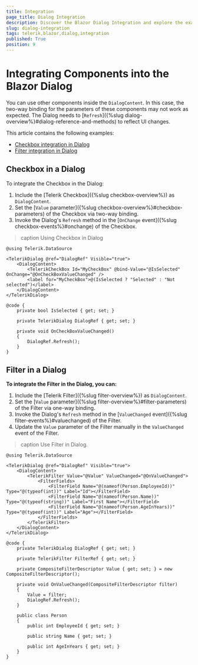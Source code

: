 ```yaml
---
title: Integration
page_title: Dialog Integration
description: Discover the Blazor Dialog Integration and explore the examples.
slug: dialog-integration
tags: telerik,blazor,dialog,integration
published: True
position: 9
---
```


# Integrating Components into the Blazor Dialog

You can use other components inside the `DialogContent`. In this case, the two-way binding for the parameters of these components may not work as expected. The Dialog needs to [`Refresh`]({%slug dialog-overview%}#dialog-reference-and-methods) to reflect UI changes.

This article contains the following examples:

* [Checkbox integration in Dialog](#checkbox-in-a-dialog)
* [Filter integration in Dialog](#filter-in-a-dialog)

## Checkbox in a Dialog

To integrate the Checkbox in the Dialog:

1. Include the [Telerik Checkbox]({%slug checkbox-overview%}) as `DialogContent`.
1. Set the [`Value` parameter]({%slug checkbox-overview%}#checkbox-parameters) of the Checkbox via two-way binding.
1. Invoke the Dialog's `Refresh` method in the [`OnChange` event]({%slug checkbox-events%}#onchange) of the Checkbox.

>caption Using Checkbox in Dialog

````CSHTML
@using Telerik.DataSource

<TelerikDialog @ref="DialogRef" Visible="true">
    <DialogContent>
        <TelerikCheckBox Id="MyCheckBox" @bind-Value="@IsSelected" OnChange="@OnCheckBoxValueChanged" />
        <label for="MyCheckBox">@(IsSelected ? "Selected" : "Not selected")</label>
    </DialogContent>
</TelerikDialog>

@code {
    private bool IsSelected { get; set; }

    private TelerikDialog DialogRef { get; set; }

    private void OnCheckBoxValueChanged()
    {
        DialogRef.Refresh();
    }
}
````

## Filter in a Dialog

**To integrate the Filter in the Dialog, you can:**

1. Include the [Telerik Filter]({%slug filter-overview%}) as `DialogContent`.
1. Set the [`Value` parameter]({%slug filter-overview%}#filter-parameters) of the Filter via one-way binding.
1. Invoke the Dialog's `Refresh` method in the [`ValueChanged` event]({%slug filter-events%}#valuechanged) of the Filter.
1. Update the `Value` parameter of the Filter manually in the `ValueChanged` event of the Filter.

>caption Use Filter in Dialog.

````CSHTML
@using Telerik.DataSource

<TelerikDialog @ref="DialogRef" Visible="true">
    <DialogContent>
        <TelerikFilter Value="@Value" ValueChanged="@OnValueChanged">
            <FilterFields>
                <FilterField Name="@(nameof(Person.EmployeeId))" Type="@(typeof(int))" Label="Id"></FilterField>
                <FilterField Name="@(nameof(Person.Name))" Type="@(typeof(string))" Label="First Name"></FilterField>
                <FilterField Name="@(nameof(Person.AgeInYears))" Type="@(typeof(int))" Label="Age"></FilterField>
            </FilterFields>
        </TelerikFilter>
    </DialogContent>
</TelerikDialog>

@code {
    private TelerikDialog DialogRef { get; set; }

    private TelerikFilter FilterRef { get; set; }

    private CompositeFilterDescriptor Value { get; set; } = new CompositeFilterDescriptor();

    private void OnValueChanged(CompositeFilterDescriptor filter)
    {
        Value = filter;
        DialogRef.Refresh();
    }

    public class Person
    {
        public int EmployeeId { get; set; }

        public string Name { get; set; }

        public int AgeInYears { get; set; }
    }
}
````